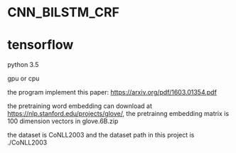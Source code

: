 # CNN_BILSTM_CRF
# tensorflow

python 3.5

gpu or cpu

the program implement this paper: https://arxiv.org/pdf/1603.01354.pdf

the pretraining word embedding can download at https://nlp.stanford.edu/projects/glove/, the pretrainng embedding matrix is 100 dimension vectors in glove.6B.zip

the dataset is CoNLL2003 and the dataset path in this project is ./CoNLL2003
